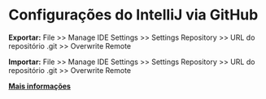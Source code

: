 # Configurações do IntelliJ via GitHub

**Exportar:** File >> Manage IDE Settings >> Settings Repository >> URL do repositório .git >> Overwrite Remote

**Importar:** File >> Manage IDE Settings >> Settings Repository >> URL do repositório .git >> Overwrite Remote

**[Mais informações](https://www.jetbrains.com/help/idea/sharing-your-ide-settings.html#settings-repository)**
